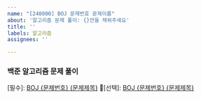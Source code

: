 ```yaml
---
name: "[240000] BOJ 문제번호 문제이름"
about: '알고리즘 문제 풀이: {}안을 채워주세요'
title: ''
labels: 알고리즘
assignees: ''

---
```


### 백준 알고리즘 문제 풀이
[필수]: [BOJ {문제번호} {문제제목}](https://www.acmicpc.net/problem/{문제번호})
[선택]: [BOJ {문제번호} {문제제목}](https://www.acmicpc.net/problem/{문제번호})
